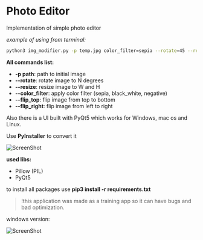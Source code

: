 # Photo Editor

Implementation of simple photo editor

*example of using from terminal:*

```bash
python3 img_modifier.py -p temp.jpg color_filter=sepia --rotate=45 --resize=200,300
```

**All commands list:**

-  **-p path**:  path to initial image
-  **--rotate**: rotate image to N degrees
-  **--resize**: resize image to W and H
-  **--color_filter**: apply color filter (sepia, black_white, negative)
-  **--flip_top**: flip image from top to bottom
-  **--flip_right**: flip image from left to right

Also there is a UI built with PyQt5 which works for Windows, mac os and Linux.

Use **PyInstaller** to convert it

![ScreenShot](http://i.imgur.com/ZPd2Uzi.gif)

**used libs:**
- Pillow (PIL)
- PyQt5

to install all packages use **pip3 install -r requirements.txt**

> !this application was made as a training app so it can have bugs and bad optimization.

windows version:

![ScreenShot](https://github.com/shkolovy/simple-photo-editor/blob/master/win-version.png)
